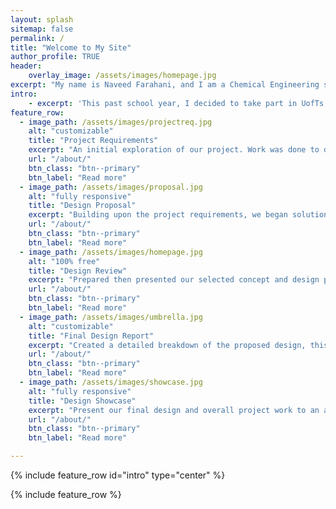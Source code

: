 ```yaml
---
layout: splash
sitemap: false
permalink: /
title: "Welcome to My Site"
author_profile: TRUE
header: 
    overlay_image: /assets/images/homepage.jpg
excerpt: "My name is Naveed Farahani, and I am a Chemical Engineering student in my 4th year at the University of Toronto. I am currently looking for opportunities to begin my professional career upon graduation, you can read my resume [here](https://naveedfarahani.github.io/resume) or can email me."
intro: 
    - excerpt: 'This past school year, I decided to take part in UofTs Multidisciplinary Capstone Design course (APS490Y). As part of a team 6 Chemical and Mechanical engineering studets, we were tasked with designing a portable human powered water purification device for the Canadian disaster relief charity, GlobalMedic.'
feature_row:
  - image_path: /assets/images/projectreq.jpg
    alt: "customizable"
    title: "Project Requirements"
    excerpt: "An initial exploration of our project. Work was done to define our scope, this included understanding the service environment/stakeholders, and detailing functions, objectives, constraints of any design."
    url: "/about/"
    btn_class: "btn--primary"
    btn_label: "Read more"
  - image_path: /assets/images/proposal.jpg
    alt: "fully responsive"
    title: "Design Proposal"
    excerpt: "Building upon the project requirements, we began solution ideation. Alternative designs were brainstormed before evaluations against objectives resulted in choosing the best design to continue with going forward."
    url: "/about/"
    btn_class: "btn--primary"
    btn_label: "Read more"
  - image_path: /assets/images/homepage.jpg
    alt: "100% free"
    title: "Design Review"
    excerpt: "Prepared then presented our selected concept and design process to our client and project supervisor with the purpose of receiving a go/no go decision."
    url: "/about/"
    btn_class: "btn--primary"
    btn_label: "Read more"  
  - image_path: /assets/images/umbrella.jpg
    alt: "customizable"
    title: "Final Design Report"
    excerpt: "Created a detailed breakdown of the proposed design, this included bill of materials, safety, ergonomics, lifecycle assessments, instruction manuals, and economic analyses."
    url: "/about/"
    btn_class: "btn--primary"
    btn_label: "Read more"
  - image_path: /assets/images/showcase.jpg
    alt: "fully responsive"
    title: "Design Showcase"
    excerpt: "Present our final design and overall project work to an audience."
    url: "/about/"
    btn_class: "btn--primary"
    btn_label: "Read more"

---
```


{% include feature_row id="intro" type="center" %}

{% include feature_row %}
